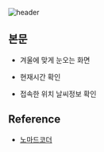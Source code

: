 ![header](https://capsule-render.vercel.app/api?type=waving&color=auto&height=180&fontColor=fff&text=snowFlake&fontSize=55&fontAlign=75)


## 본문

- 겨울에 맞게 눈오는 화면

- 현재시간 확인

- 접속한 위치 날씨정보 확인




## Reference

- [노마드코더](https://youtube.com/watch?v=3CuUmy7jX6k&feature=shares)
